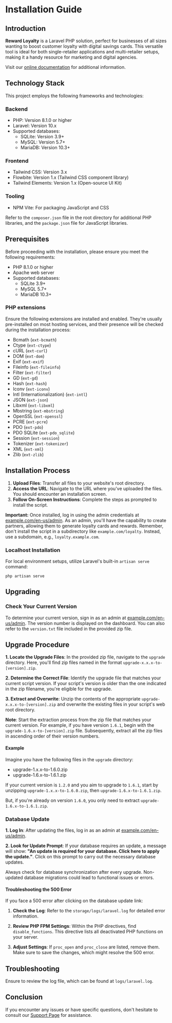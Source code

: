 # Installation Guide

## Introduction

**Reward Loyalty** is a Laravel PHP solution, perfect for businesses of all sizes wanting to boost customer loyalty with digital savings cards. This versatile tool is ideal for both single-retailer applications and multi-retailer setups, making it a handy resource for marketing and digital agencies.

Visit our [online documentation](https://nowsquare.com/en-us/reward-loyalty/docs/introduction) for additional information.

## Technology Stack

This project employs the following frameworks and technologies:

### Backend
 - PHP: Version 8.1.0 or higher
 - Laravel: Version 10.x
 - Supported databases:
   - SQLite: Version 3.9+
   - MySQL: Version 5.7+
   - MariaDB: Version 10.3+

### Frontend
 - Tailwind CSS: Version 3.x
 - Flowbite: Version 1.x (Tailwind CSS component library)
 - Tailwind Elements: Version 1.x (Open-source UI Kit)

### Tooling
 - NPM Vite: For packaging JavaScript and CSS

Refer to the `composer.json` file in the root directory for additional PHP libraries, and the `package.json` file for JavaScript libraries.

## Prerequisites

Before proceeding with the installation, please ensure you meet the following requirements:

 - PHP 8.1.0 or higher
 - Apache web server
 - Supported databases:
   - SQLite 3.9+
   - MySQL 5.7+
   - MariaDB 10.3+

### PHP extensions

Ensure the following extensions are installed and enabled. They're usually pre-installed on most hosting services, and their presence will be checked during the installation process:

 - Bcmath (`ext-bcmath`)
 - Ctype (`ext-ctype`)
 - cURL (`ext-curl`)
 - DOM (`ext-dom`)
 - Exif (`ext-exif`)
 - Fileinfo (`ext-fileinfo`)
 - Filter (`ext-filter`)
 - GD (`ext-gd`)
 - Hash (`ext-hash`)
 - Iconv (`ext-iconv`)
 - Intl (Internationalization) (`ext-intl`)
 - JSON (`ext-json`)
 - Libxml (`ext-libxml`)
 - Mbstring (`ext-mbstring`)
 - OpenSSL (`ext-openssl`)
 - PCRE (`ext-pcre`)
 - PDO (`ext-pdo`)
 - PDO SQLite (`ext-pdo_sqlite`)
 - Session (`ext-session`)
 - Tokenizer (`ext-tokenizer`)
 - XML (`ext-xml`)
 - Zlib (`ext-zlib`)

## Installation Process

1. **Upload Files**: Transfer all files to your website's root directory.
2. **Access the URL**: Navigate to the URL where you've uploaded the files. You should encounter an installation screen.
3. **Follow On-Screen Instructions**: Complete the steps as prompted to install the script.

**Important:** Once installed, log in using the admin credentials at <u>example.com/en-us/admin</u>. As an admin, you'll have the capability to create partners, allowing them to generate loyalty cards and rewards. Remember, don't install the script in a subdirectory like `example.com/loyalty`. Instead, use a subdomain, e.g., `loyalty.example.com`.

### Localhost Installation

For local environment setups, utilize Laravel's built-in `artisan serve` command:

```php artisan serve```

## Upgrading

### Check Your Current Version

To determine your current version, sign in as an admin at <u>example.com/en-us/admin</u>. The version number is displayed on the dashboard. You can also refer to the `version.txt` file included in the provided zip file.

## Upgrade Procedure

**1. Locate the Upgrade Files**: In the provided zip file, navigate to the `upgrade` directory. Here, you'll find zip files named in the format `upgrade-x.x.x-to-[version].zip`. 

**2. Determine the Correct File**: Identify the upgrade file that matches your current script version. If your script's version is older than the one indicated in the zip filename, you're eligible for the upgrade.

**3. Extract and Overwrite**: Unzip the contents of the appropriate `upgrade-x.x.x-to-[version].zip` and overwrite the existing files in your script's web root directory.

**Note**: Start the extraction process from the zip file that matches your current version. For example, if you have version `1.6.1`, begin with the `upgrade-1.6.x-to-[version].zip` file. Subsequently, extract all the zip files in ascending order of their version numbers.

#### Example

Imagine you have the following files in the `upgrade` directory:

 - upgrade-1.x.x-to-1.6.0.zip
 - upgrade-1.6.x-to-1.6.1.zip

If your current version is `1.2.0` and you aim to upgrade to `1.6.1`, start by unzipping `upgrade-1.x.x-to-1.6.0.zip`, then `upgrade-1.6.x-to-1.6.1.zip`.

But, if you're already on version `1.6.0`, you only need to extract `upgrade-1.6.x-to-1.6.1.zip`.

### Database Update

**1. Log In**: After updating the files, log in as an admin at <u>example.com/en-us/admin</u>.

**2. Look for Update Prompt**: If your database requires an update, a message will show: **"An update is required for your database. Click here to apply the update."**. Click on this prompt to carry out the necessary database updates.

Always check for database synchronization after every upgrade. Non-updated database migrations could lead to functional issues or errors.

#### Troubleshooting the 500 Error

If you face a 500 error after clicking on the database update link:

1. **Check the Log**: Refer to the `storage/logs/laravel.log` for detailed error information.

2. **Review PHP FPM Settings**: Within the PHP directives, find `disable_functions`. This directive lists all deactivated PHP functions on your server.

3. **Adjust Settings**: If `proc_open` and `proc_close` are listed, remove them. Make sure to save the changes, which might resolve the 500 error.

## Troubleshooting

Ensure to review the log file, which can be found at `logs/laravel.log`.

## Conclusion

If you encounter any issues or have specific questions, don't hesitate to consult our [Support Page](https://nowsquare.com/en-us/reward-loyalty/support) for assistance.